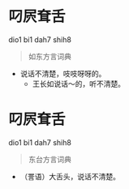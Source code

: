 # 叼屄耷舌
dio1 bi1 dah7 shih8
> 如东方言词典
- 说话不清楚，吱吱呀呀的。
  - 王长如说话～的，听不清楚。

# 叼屄耷舌
dio1 bi1 dah7 shih8
> 东台方言词典
- （詈语）大舌头，说话不清楚。
